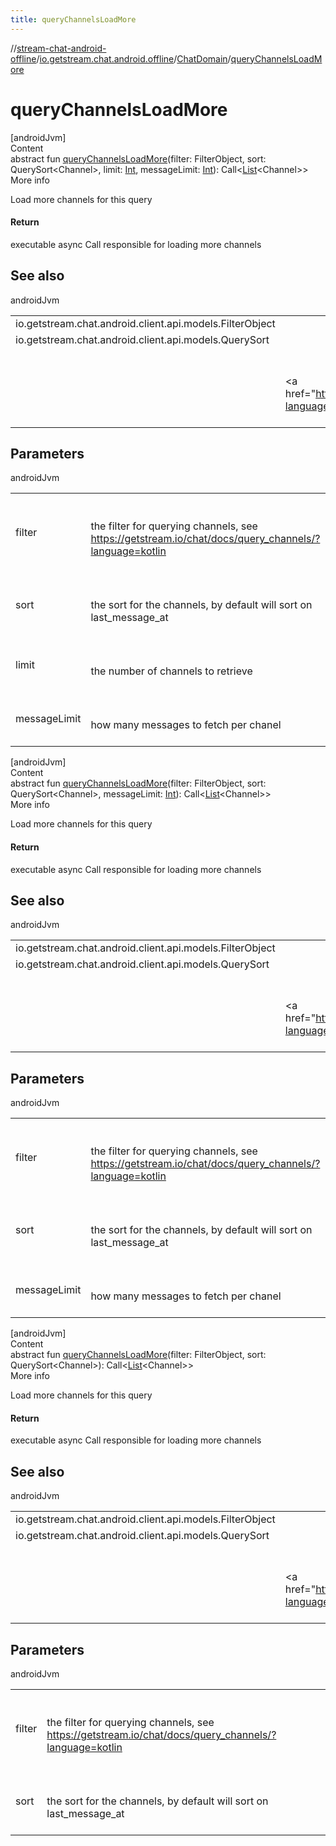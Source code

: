 ```yaml
---
title: queryChannelsLoadMore
---
```

//[stream-chat-android-offline](../../../index.md)/[io.getstream.chat.android.offline](../index.md)/[ChatDomain](index.md)/[queryChannelsLoadMore](queryChannelsLoadMore.md)



# queryChannelsLoadMore  
[androidJvm]  
Content  
abstract fun [queryChannelsLoadMore](queryChannelsLoadMore.md)(filter: FilterObject, sort: QuerySort&lt;Channel&gt;, limit: [Int](https://kotlinlang.org/api/latest/jvm/stdlib/kotlin/-int/index.html), messageLimit: [Int](https://kotlinlang.org/api/latest/jvm/stdlib/kotlin/-int/index.html)): Call&lt;[List](https://kotlinlang.org/api/latest/jvm/stdlib/kotlin.collections/-list/index.html)&lt;Channel&gt;&gt;  
More info  


Load more channels for this query



#### Return  


executable async Call responsible for loading more channels



## See also  
  
androidJvm  
  
| | |
|---|---|
| <a name="io.getstream.chat.android.offline/ChatDomain/queryChannelsLoadMore/#io.getstream.chat.android.client.api.models.FilterObject#io.getstream.chat.android.client.api.models.QuerySort[io.getstream.chat.android.client.models.Channel]#kotlin.Int#kotlin.Int/PointingToDeclaration/"></a>io.getstream.chat.android.client.api.models.FilterObject| <a name="io.getstream.chat.android.offline/ChatDomain/queryChannelsLoadMore/#io.getstream.chat.android.client.api.models.FilterObject#io.getstream.chat.android.client.api.models.QuerySort[io.getstream.chat.android.client.models.Channel]#kotlin.Int#kotlin.Int/PointingToDeclaration/"></a>|
| <a name="io.getstream.chat.android.offline/ChatDomain/queryChannelsLoadMore/#io.getstream.chat.android.client.api.models.FilterObject#io.getstream.chat.android.client.api.models.QuerySort[io.getstream.chat.android.client.models.Channel]#kotlin.Int#kotlin.Int/PointingToDeclaration/"></a>io.getstream.chat.android.client.api.models.QuerySort| <a name="io.getstream.chat.android.offline/ChatDomain/queryChannelsLoadMore/#io.getstream.chat.android.client.api.models.FilterObject#io.getstream.chat.android.client.api.models.QuerySort[io.getstream.chat.android.client.models.Channel]#kotlin.Int#kotlin.Int/PointingToDeclaration/"></a>|
| <a name="io.getstream.chat.android.offline/ChatDomain/queryChannelsLoadMore/#io.getstream.chat.android.client.api.models.FilterObject#io.getstream.chat.android.client.api.models.QuerySort[io.getstream.chat.android.client.models.Channel]#kotlin.Int#kotlin.Int/PointingToDeclaration/"></a>| <a name="io.getstream.chat.android.offline/ChatDomain/queryChannelsLoadMore/#io.getstream.chat.android.client.api.models.FilterObject#io.getstream.chat.android.client.api.models.QuerySort[io.getstream.chat.android.client.models.Channel]#kotlin.Int#kotlin.Int/PointingToDeclaration/"></a><br/><br/>&lt;a href="https://getstream.io/chat/docs/query_channels/?language=kotlin"&gt;Filter syntax&lt;/a&gt;<br/><br/>|
  


## Parameters  
  
androidJvm  
  
| | |
|---|---|
| <a name="io.getstream.chat.android.offline/ChatDomain/queryChannelsLoadMore/#io.getstream.chat.android.client.api.models.FilterObject#io.getstream.chat.android.client.api.models.QuerySort[io.getstream.chat.android.client.models.Channel]#kotlin.Int#kotlin.Int/PointingToDeclaration/"></a>filter| <a name="io.getstream.chat.android.offline/ChatDomain/queryChannelsLoadMore/#io.getstream.chat.android.client.api.models.FilterObject#io.getstream.chat.android.client.api.models.QuerySort[io.getstream.chat.android.client.models.Channel]#kotlin.Int#kotlin.Int/PointingToDeclaration/"></a><br/><br/>the filter for querying channels, see https://getstream.io/chat/docs/query_channels/?language=kotlin<br/><br/>|
| <a name="io.getstream.chat.android.offline/ChatDomain/queryChannelsLoadMore/#io.getstream.chat.android.client.api.models.FilterObject#io.getstream.chat.android.client.api.models.QuerySort[io.getstream.chat.android.client.models.Channel]#kotlin.Int#kotlin.Int/PointingToDeclaration/"></a>sort| <a name="io.getstream.chat.android.offline/ChatDomain/queryChannelsLoadMore/#io.getstream.chat.android.client.api.models.FilterObject#io.getstream.chat.android.client.api.models.QuerySort[io.getstream.chat.android.client.models.Channel]#kotlin.Int#kotlin.Int/PointingToDeclaration/"></a><br/><br/>the sort for the channels, by default will sort on last_message_at<br/><br/>|
| <a name="io.getstream.chat.android.offline/ChatDomain/queryChannelsLoadMore/#io.getstream.chat.android.client.api.models.FilterObject#io.getstream.chat.android.client.api.models.QuerySort[io.getstream.chat.android.client.models.Channel]#kotlin.Int#kotlin.Int/PointingToDeclaration/"></a>limit| <a name="io.getstream.chat.android.offline/ChatDomain/queryChannelsLoadMore/#io.getstream.chat.android.client.api.models.FilterObject#io.getstream.chat.android.client.api.models.QuerySort[io.getstream.chat.android.client.models.Channel]#kotlin.Int#kotlin.Int/PointingToDeclaration/"></a><br/><br/>the number of channels to retrieve<br/><br/>|
| <a name="io.getstream.chat.android.offline/ChatDomain/queryChannelsLoadMore/#io.getstream.chat.android.client.api.models.FilterObject#io.getstream.chat.android.client.api.models.QuerySort[io.getstream.chat.android.client.models.Channel]#kotlin.Int#kotlin.Int/PointingToDeclaration/"></a>messageLimit| <a name="io.getstream.chat.android.offline/ChatDomain/queryChannelsLoadMore/#io.getstream.chat.android.client.api.models.FilterObject#io.getstream.chat.android.client.api.models.QuerySort[io.getstream.chat.android.client.models.Channel]#kotlin.Int#kotlin.Int/PointingToDeclaration/"></a><br/><br/>how many messages to fetch per chanel<br/><br/>|
  
  


[androidJvm]  
Content  
abstract fun [queryChannelsLoadMore](queryChannelsLoadMore.md)(filter: FilterObject, sort: QuerySort&lt;Channel&gt;, messageLimit: [Int](https://kotlinlang.org/api/latest/jvm/stdlib/kotlin/-int/index.html)): Call&lt;[List](https://kotlinlang.org/api/latest/jvm/stdlib/kotlin.collections/-list/index.html)&lt;Channel&gt;&gt;  
More info  


Load more channels for this query



#### Return  


executable async Call responsible for loading more channels



## See also  
  
androidJvm  
  
| | |
|---|---|
| <a name="io.getstream.chat.android.offline/ChatDomain/queryChannelsLoadMore/#io.getstream.chat.android.client.api.models.FilterObject#io.getstream.chat.android.client.api.models.QuerySort[io.getstream.chat.android.client.models.Channel]#kotlin.Int/PointingToDeclaration/"></a>io.getstream.chat.android.client.api.models.FilterObject| <a name="io.getstream.chat.android.offline/ChatDomain/queryChannelsLoadMore/#io.getstream.chat.android.client.api.models.FilterObject#io.getstream.chat.android.client.api.models.QuerySort[io.getstream.chat.android.client.models.Channel]#kotlin.Int/PointingToDeclaration/"></a>|
| <a name="io.getstream.chat.android.offline/ChatDomain/queryChannelsLoadMore/#io.getstream.chat.android.client.api.models.FilterObject#io.getstream.chat.android.client.api.models.QuerySort[io.getstream.chat.android.client.models.Channel]#kotlin.Int/PointingToDeclaration/"></a>io.getstream.chat.android.client.api.models.QuerySort| <a name="io.getstream.chat.android.offline/ChatDomain/queryChannelsLoadMore/#io.getstream.chat.android.client.api.models.FilterObject#io.getstream.chat.android.client.api.models.QuerySort[io.getstream.chat.android.client.models.Channel]#kotlin.Int/PointingToDeclaration/"></a>|
| <a name="io.getstream.chat.android.offline/ChatDomain/queryChannelsLoadMore/#io.getstream.chat.android.client.api.models.FilterObject#io.getstream.chat.android.client.api.models.QuerySort[io.getstream.chat.android.client.models.Channel]#kotlin.Int/PointingToDeclaration/"></a>| <a name="io.getstream.chat.android.offline/ChatDomain/queryChannelsLoadMore/#io.getstream.chat.android.client.api.models.FilterObject#io.getstream.chat.android.client.api.models.QuerySort[io.getstream.chat.android.client.models.Channel]#kotlin.Int/PointingToDeclaration/"></a><br/><br/>&lt;a href="https://getstream.io/chat/docs/query_channels/?language=kotlin"&gt;Filter syntax&lt;/a&gt;<br/><br/>|
  


## Parameters  
  
androidJvm  
  
| | |
|---|---|
| <a name="io.getstream.chat.android.offline/ChatDomain/queryChannelsLoadMore/#io.getstream.chat.android.client.api.models.FilterObject#io.getstream.chat.android.client.api.models.QuerySort[io.getstream.chat.android.client.models.Channel]#kotlin.Int/PointingToDeclaration/"></a>filter| <a name="io.getstream.chat.android.offline/ChatDomain/queryChannelsLoadMore/#io.getstream.chat.android.client.api.models.FilterObject#io.getstream.chat.android.client.api.models.QuerySort[io.getstream.chat.android.client.models.Channel]#kotlin.Int/PointingToDeclaration/"></a><br/><br/>the filter for querying channels, see https://getstream.io/chat/docs/query_channels/?language=kotlin<br/><br/>|
| <a name="io.getstream.chat.android.offline/ChatDomain/queryChannelsLoadMore/#io.getstream.chat.android.client.api.models.FilterObject#io.getstream.chat.android.client.api.models.QuerySort[io.getstream.chat.android.client.models.Channel]#kotlin.Int/PointingToDeclaration/"></a>sort| <a name="io.getstream.chat.android.offline/ChatDomain/queryChannelsLoadMore/#io.getstream.chat.android.client.api.models.FilterObject#io.getstream.chat.android.client.api.models.QuerySort[io.getstream.chat.android.client.models.Channel]#kotlin.Int/PointingToDeclaration/"></a><br/><br/>the sort for the channels, by default will sort on last_message_at<br/><br/>|
| <a name="io.getstream.chat.android.offline/ChatDomain/queryChannelsLoadMore/#io.getstream.chat.android.client.api.models.FilterObject#io.getstream.chat.android.client.api.models.QuerySort[io.getstream.chat.android.client.models.Channel]#kotlin.Int/PointingToDeclaration/"></a>messageLimit| <a name="io.getstream.chat.android.offline/ChatDomain/queryChannelsLoadMore/#io.getstream.chat.android.client.api.models.FilterObject#io.getstream.chat.android.client.api.models.QuerySort[io.getstream.chat.android.client.models.Channel]#kotlin.Int/PointingToDeclaration/"></a><br/><br/>how many messages to fetch per chanel<br/><br/>|
  
  


[androidJvm]  
Content  
abstract fun [queryChannelsLoadMore](queryChannelsLoadMore.md)(filter: FilterObject, sort: QuerySort&lt;Channel&gt;): Call&lt;[List](https://kotlinlang.org/api/latest/jvm/stdlib/kotlin.collections/-list/index.html)&lt;Channel&gt;&gt;  
More info  


Load more channels for this query



#### Return  


executable async Call responsible for loading more channels



## See also  
  
androidJvm  
  
| | |
|---|---|
| <a name="io.getstream.chat.android.offline/ChatDomain/queryChannelsLoadMore/#io.getstream.chat.android.client.api.models.FilterObject#io.getstream.chat.android.client.api.models.QuerySort[io.getstream.chat.android.client.models.Channel]/PointingToDeclaration/"></a>io.getstream.chat.android.client.api.models.FilterObject| <a name="io.getstream.chat.android.offline/ChatDomain/queryChannelsLoadMore/#io.getstream.chat.android.client.api.models.FilterObject#io.getstream.chat.android.client.api.models.QuerySort[io.getstream.chat.android.client.models.Channel]/PointingToDeclaration/"></a>|
| <a name="io.getstream.chat.android.offline/ChatDomain/queryChannelsLoadMore/#io.getstream.chat.android.client.api.models.FilterObject#io.getstream.chat.android.client.api.models.QuerySort[io.getstream.chat.android.client.models.Channel]/PointingToDeclaration/"></a>io.getstream.chat.android.client.api.models.QuerySort| <a name="io.getstream.chat.android.offline/ChatDomain/queryChannelsLoadMore/#io.getstream.chat.android.client.api.models.FilterObject#io.getstream.chat.android.client.api.models.QuerySort[io.getstream.chat.android.client.models.Channel]/PointingToDeclaration/"></a>|
| <a name="io.getstream.chat.android.offline/ChatDomain/queryChannelsLoadMore/#io.getstream.chat.android.client.api.models.FilterObject#io.getstream.chat.android.client.api.models.QuerySort[io.getstream.chat.android.client.models.Channel]/PointingToDeclaration/"></a>| <a name="io.getstream.chat.android.offline/ChatDomain/queryChannelsLoadMore/#io.getstream.chat.android.client.api.models.FilterObject#io.getstream.chat.android.client.api.models.QuerySort[io.getstream.chat.android.client.models.Channel]/PointingToDeclaration/"></a><br/><br/>&lt;a href="https://getstream.io/chat/docs/query_channels/?language=kotlin"&gt;Filter syntax&lt;/a&gt;<br/><br/>|
  


## Parameters  
  
androidJvm  
  
| | |
|---|---|
| <a name="io.getstream.chat.android.offline/ChatDomain/queryChannelsLoadMore/#io.getstream.chat.android.client.api.models.FilterObject#io.getstream.chat.android.client.api.models.QuerySort[io.getstream.chat.android.client.models.Channel]/PointingToDeclaration/"></a>filter| <a name="io.getstream.chat.android.offline/ChatDomain/queryChannelsLoadMore/#io.getstream.chat.android.client.api.models.FilterObject#io.getstream.chat.android.client.api.models.QuerySort[io.getstream.chat.android.client.models.Channel]/PointingToDeclaration/"></a><br/><br/>the filter for querying channels, see https://getstream.io/chat/docs/query_channels/?language=kotlin<br/><br/>|
| <a name="io.getstream.chat.android.offline/ChatDomain/queryChannelsLoadMore/#io.getstream.chat.android.client.api.models.FilterObject#io.getstream.chat.android.client.api.models.QuerySort[io.getstream.chat.android.client.models.Channel]/PointingToDeclaration/"></a>sort| <a name="io.getstream.chat.android.offline/ChatDomain/queryChannelsLoadMore/#io.getstream.chat.android.client.api.models.FilterObject#io.getstream.chat.android.client.api.models.QuerySort[io.getstream.chat.android.client.models.Channel]/PointingToDeclaration/"></a><br/><br/>the sort for the channels, by default will sort on last_message_at<br/><br/>|
  
  




